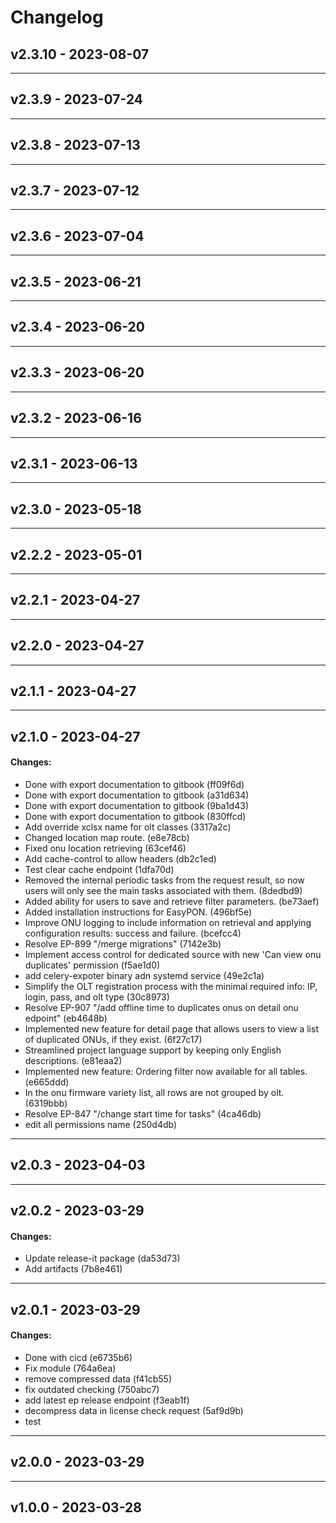 # Changelog

## v2.3.10 - 2023-08-07

---
## v2.3.9 - 2023-07-24

---
## v2.3.8 - 2023-07-13

---
## v2.3.7 - 2023-07-12

---
## v2.3.6 - 2023-07-04

---
## v2.3.5 - 2023-06-21

---
## v2.3.4 - 2023-06-20

---
## v2.3.3 - 2023-06-20

---
## v2.3.2 - 2023-06-16

---
## v2.3.1 - 2023-06-13

---
## v2.3.0 - 2023-05-18

---
## v2.2.2 - 2023-05-01

---
## v2.2.1 - 2023-04-27

---
## v2.2.0 - 2023-04-27

---
## v2.1.1 - 2023-04-27

---
## v2.1.0 - 2023-04-27
#### Changes:
* Done with export documentation to gitbook (ff09f6d)
* Done with export documentation to gitbook (a31d634)
* Done with export documentation to gitbook (9ba1d43)
* Done with export documentation to gitbook (830ffcd)
* Add override xclsx name for olt classes (3317a2c)
* Changed location map route. (e8e78cb)
* Fixed onu location retrieving (63cef46)
* Add cache-control to allow headers (db2c1ed)
* Test clear cache endpoint (1dfa70d)
* Removed the internal periodic tasks from the request result, so now users will only see the main tasks associated with them. (8dedbd9)
* Added ability for users to save and retrieve filter parameters. (be73aef)
* Added installation instructions for EasyPON. (496bf5e)
* Improve ONU logging to include information on retrieval and applying configuration results: success and failure. (bcefcc4)
* Resolve EP-899 "/merge migrations" (7142e3b)
* Implement access control for dedicated source with new 'Can view onu duplicates' permission (f5ae1d0)
* add celery-expoter binary adn systemd service (49e2c1a)
* Simplify the OLT registration process with the minimal required info: IP, login, pass, and olt type (30c8973)
* Resolve EP-907 "/add offline time to duplicates onus on detail onu edpoint" (eb4648b)
* Implemented new feature for detail page that allows users to view a list of duplicated ONUs, if they exist. (6f27c17)
* Streamlined project language support by keeping only English descriptions. (e81eaa2)
* Implemented new feature: Ordering filter now available for all tables. (e665ddd)
* In the onu firmware variety list, all rows are not grouped by olt. (6319bbb)
* Resolve EP-847 "/change start time for tasks" (4ca46db)
* edit all permissions name (250d4db)
---
## v2.0.3 - 2023-04-03

---
## v2.0.2 - 2023-03-29
#### Changes:
* Update release-it package (da53d73)
* Add artifacts (7b8e461)
---
## v2.0.1 - 2023-03-29
#### Changes:
* Done with cicd (e6735b6)
* Fix module (764a6ea)
* remove compressed data (f41cb55)
* fix outdated checking (750abc7)
* add latest ep release endpoint (f3eab1f)
* decompress data in license check request (5af9d9b)
* test
---
## v2.0.0 - 2023-03-29

---
## v1.0.0 - 2023-03-28
